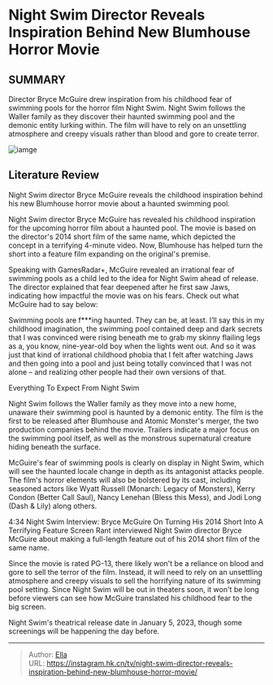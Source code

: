 # Night Swim Director Reveals Inspiration Behind New Blumhouse Horror Movie


## SUMMARY 



  Director Bryce McGuire drew inspiration from his childhood fear of swimming pools for the horror film Night Swim.   Night Swim follows the Waller family as they discover their haunted swimming pool and the demonic entity lurking within.   The film will have to rely on an unsettling atmosphere and creepy visuals rather than blood and gore to create terror.  

![iamge](https://static1.srcdn.com/wordpress/wp-content/uploads/2024/01/screen-shot-2024-01-04-at-8-29-03-am.jpg)

## Literature Review
Night Swim director Bryce McGuire reveals the childhood inspiration behind his new Blumhouse horror movie about a haunted swimming pool.




Night Swim director Bryce McGuire has revealed his childhood inspiration for the upcoming horror film about a haunted pool. The movie is based on the director&#39;s 2014 short film of the same name, which depicted the concept in a terrifying 4-minute video. Now, Blumhouse has helped turn the short into a feature film expanding on the original&#39;s premise.




Speaking with GamesRadar&#43;, McGuire revealed an irrational fear of swimming pools as a child led to the idea for Night Swim ahead of release. The director explained that fear deepened after he first saw Jaws, indicating how impactful the movie was on his fears. Check out what McGuire had to say below:


Swimming pools are f***ing haunted. They can be, at least. I’ll say this in my childhood imagination, the swimming pool contained deep and dark secrets that I was convinced were rising beneath me to grab my skinny flailing legs as a, you know, nine-year-old boy when the lights went out. And so it was just that kind of irrational childhood phobia that I felt after watching Jaws and then going into a pool and just being totally convinced that I was not alone – and realizing other people had their own versions of that.



 Everything To Expect From Night Swim 
          




Night Swim follows the Waller family as they move into a new home, unaware their swimming pool is haunted by a demonic entity. The film is the first to be released after Blumhouse and Atomic Monster&#39;s merger, the two production companies behind the movie. Trailers indicate a major focus on the swimming pool itself, as well as the monstrous supernatural creature hiding beneath the surface.

McGuire&#39;s fear of swimming pools is clearly on display in Night Swim, which will see the haunted locale change in depth as its antagonist attacks people. The film&#39;s horror elements will also be bolstered by its cast, including seasoned actors like Wyatt Russell (Monarch: Legacy of Monsters), Kerry Condon (Better Call Saul), Nancy Lenehan (Bless this Mess), and Jodi Long (Dash &amp; Lily) along others.

  4:34                       Night Swim Interview: Bryce McGuire On Turning His 2014 Short Into A Terrifying Feature   Screen Rant interviewed Night Swim director Bryce McGuire about making a full-length feature out of his 2014 short film of the same name.    




Since the movie is rated PG-13, there likely won&#39;t be a reliance on blood and gore to sell the terror of the film. Instead, it will need to rely on an unsettling atmosphere and creepy visuals to sell the horrifying nature of its swimming pool setting. Since Night Swim will be out in theaters soon, it won&#39;t be long before viewers can see how McGuire translated his childhood fear to the big screen.



Night Swim&#39;s theatrical release date in January 5, 2023, though some screenings will be happening the day before.






---

> Author: [Ella](https://instagram.hk.cn/)  
> URL: https://instagram.hk.cn/tv/night-swim-director-reveals-inspiration-behind-new-blumhouse-horror-movie/  

